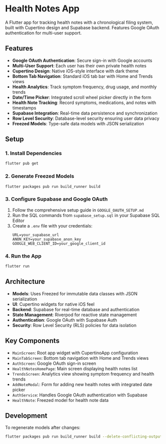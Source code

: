 # Health Notes App

A Flutter app for tracking health notes with a chronological filing system, built with Cupertino design and Supabase backend. Features Google OAuth authentication for multi-user support.

## Features

- **Google OAuth Authentication**: Secure sign-in with Google accounts
- **Multi-User Support**: Each user has their own private health notes
- **Cupertino Design**: Native iOS-style interface with dark theme
- **Bottom Tab Navigation**: Standard iOS tab bar with Home and Trends views
- **Health Analytics**: Track symptom frequency, drug usage, and monthly trends
- **Date/Time Picker**: Integrated scroll wheel picker directly in the form
- **Health Note Tracking**: Record symptoms, medications, and notes with timestamps
- **Supabase Integration**: Real-time data persistence and synchronization
- **Row Level Security**: Database-level security ensuring user data privacy
- **Freezed Models**: Type-safe data models with JSON serialization

## Setup

### 1. Install Dependencies

```bash
flutter pub get
```

### 2. Generate Freezed Models

```bash
flutter packages pub run build_runner build
```

### 3. Configure Supabase and Google OAuth

1. Follow the comprehensive setup guide in `GOOGLE_OAUTH_SETUP.md`
2. Run the SQL commands from `supabase_setup.sql` in your Supabase SQL Editor
3. Create a `.env` file with your credentials:
   ```
   URL=your_supabase_url
   ANON_KEY=your_supabase_anon_key
   GOOGLE_WEB_CLIENT_ID=your_google_client_id
   ```

### 4. Run the App

```bash
flutter run
```

## Architecture

- **Models**: Uses Freezed for immutable data classes with JSON serialization
- **UI**: Cupertino widgets for native iOS feel
- **Backend**: Supabase for real-time database and authentication
- **State Management**: Riverpod for reactive state management
- **Authentication**: Google OAuth with Supabase Auth
- **Security**: Row Level Security (RLS) policies for data isolation

## Key Components

- `MainScreen`: Root app widget with CupertinoApp configuration
- `MainTabScreen`: Bottom tab navigation with Home and Trends views
- `AuthScreen`: Google OAuth sign-in screen
- `HealthNotesHomePage`: Main screen displaying health notes list
- `TrendsScreen`: Analytics view showing symptom frequency and health trends
- `AddNoteModal`: Form for adding new health notes with integrated date picker
- `AuthService`: Handles Google OAuth authentication with Supabase
- `HealthNote`: Freezed model for health note data

## Development

To regenerate models after changes:

```bash
flutter packages pub run build_runner build --delete-conflicting-outputs
```
